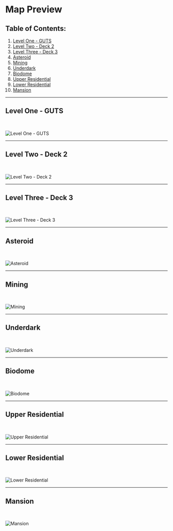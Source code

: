 # Map Preview

## Table of Contents:
1. [Level One - GUTS](#level-one---guts)
1. [Level Two - Deck 2](#level-two---deck-2)
1. [Level Three - Deck 3](#level-three---deck-3)
1. [Asteroid](#asteroid)
1. [Mining](#mining)
1. [Underdark](#underdark)
1. [Biodome](#biodome)
1. [Upper Residential](#upper-residential)
1. [Lower Residential](#lower-residential)
1. [Mansion](#mansion)

---

## Level One - GUTS
<br/>

![Level One - GUTS](icons/_nanomaps/arfs_nanomap_z1.png)

---

## Level Two - Deck 2
<br/>

![Level Two - Deck 2](icons/_nanomaps/arfs_nanomap_z2.png)

---

## Level Three - Deck 3
<br/>

![Level Three - Deck 3](icons/_nanomaps/arfs_nanomap_z3.png)

---

## Asteroid
<br/>

![Asteroid](icons/_nanomaps/arfs_nanomap_z6.png)

---

## Mining
<br/>

![Mining](icons/_nanomaps/arfs_nanomap_z7.png)

---

## Underdark
<br/>

![Underdark](icons/_nanomaps/arfs_nanomap_z8.png)

---

## Biodome
<br/>

![Biodome](icons/_nanomaps/arfs_nanomap_z9.png)

---

## Upper Residential
<br/>

![Upper Residential](icons/_nanomaps/arfs_nanomap_z10.png)

---

## Lower Residential
<br/>

![Lower Residential](icons/_nanomaps/arfs_nanomap_z11.png)

---

## Mansion
<br/>

![Mansion](icons/_nanomaps/arfs_nanomap_z12.png)